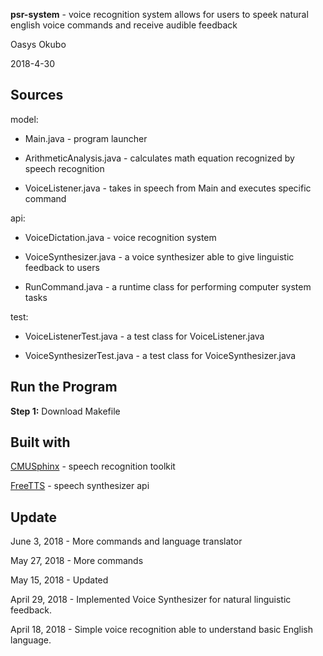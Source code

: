 **psr-system** - voice recognition system allows for users to speek natural english voice commands and receive audible feedback

Oasys Okubo

2018-4-30

**Sources**
-------------------------------------------------------------------

model:

 * Main.java - program launcher 

 * ArithmeticAnalysis.java - calculates math equation recognized by speech recognition

 * VoiceListener.java - takes in speech from Main and executes specific command


api:

 * VoiceDictation.java - voice recognition system

 * VoiceSynthesizer.java - a voice synthesizer able to give linguistic feedback to users

 * RunCommand.java - a runtime class for performing computer system tasks


test:
 * VoiceListenerTest.java - a test class for VoiceListener.java

 * VoiceSynthesizerTest.java - a test class for VoiceSynthesizer.java



**Run the Program**
------------------------------------------------------------------

  **Step 1:**
   Download Makefile



**Built with**
-------------------------------------------------------------------

[CMUSphinx](https://cmusphinx.github.io) - speech recognition toolkit

[FreeTTS](https://freetts.sourceforge.io) - speech synthesizer api


**Update**
-------------------------------------------------------------------

June 3, 2018 - More commands and language translator 

May 27, 2018 - More commands

May 15, 2018 - Updated

April 29, 2018 - Implemented Voice Synthesizer for natural linguistic feedback.

April 18, 2018 - Simple voice recognition able to understand basic English language. 



